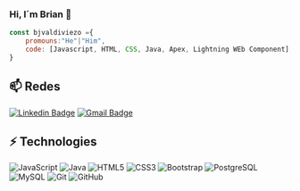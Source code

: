 ### Hi, I´m Brian 👋
```js
const bjvaldiviezo ={
	promouns:"He"|"Him",
	code: [Javascript, HTML, CSS, Java, Apex, Lightning WEb Component],
}

```
## 📫 Redes
[![Linkedin Badge](https://img.shields.io/badge/-brianjvaldiviezo-blue?style=flat-square&logo=Linkedin&logoColor=white&link=https://www.linkedin.com/in/brianjvaldiviezo/)](https://www.linkedin.com/in/brianjvaldiviezo/)
[![Gmail Badge](https://img.shields.io/badge/-bjvaldiviezo@gmail.com-c14438?style=flat-square&logo=Gmail&logoColor=white&link=mailto:bjvaldiviezo@gmail.com)](mailto:bjvaldiviezo@gmail.com)

## ⚡ Technologies
![JavaScript](https://img.shields.io/badge/-JavaScript-black?style=flat-square&logo=javascript)
![Java](https://img.shields.io/badge/Java-orange?style=flat-square&logo=java)
![HTML5](https://img.shields.io/badge/-HTML5-E34F26?style=flat-square&logo=html5&logoColor=white)
![CSS3](https://img.shields.io/badge/-CSS3-1572B6?style=flat-square&logo=css3)
![Bootstrap](https://img.shields.io/badge/-Bootstrap-563D7C?style=flat-square&logo=bootstrap)
![PostgreSQL](https://img.shields.io/badge/-PostgreSQL-336791?style=flat-square&logo=postgresql)
![MySQL](https://img.shields.io/badge/-MySQL-black?style=flat-square&logo=mysql)
![Git](https://img.shields.io/badge/-Git-black?style=flat-square&logo=git)
![GitHub](https://img.shields.io/badge/-GitHub-181717?style=flat-square&logo=github)
<!--
**BJValdiviezo/BJValdiviezo** is a ✨ _special_ ✨ repository because its `README.md` (this file) appears on your GitHub profile.

Here are some ideas to get you started:

- 🔭 I’m currently working on ...
- 🌱 I’m currently learning ...
- 👯 I’m looking to collaborate on ...
- 🤔 I’m looking for help with ...
- 💬 Ask me about ...
- 📫 How to reach me: ...
- 😄 Pronouns: ...
- ⚡ Fun fact: ...
-->
